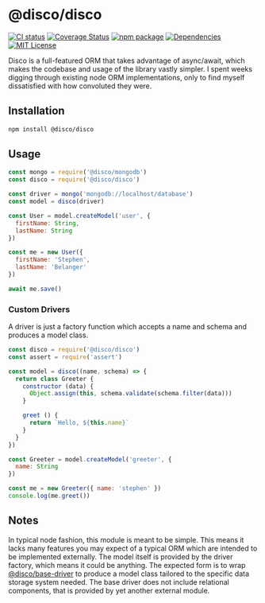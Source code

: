 # @disco/disco

[![CI status](https://github.com/discorm/disco/workflows/ci/badge.svg)](https://github.com/discorm/disco/actions?query=workflow%3Aci+branch%3Amaster)
[![Coverage Status](https://coveralls.io/repos/discorm/disco/badge.png)](https://coveralls.io/r/discorm/disco)
[![npm package](https://img.shields.io/npm/v/@disco/disco)](https://npmjs.com/package/@disco/disco)
[![Dependencies](https://img.shields.io/david/discorm/disco)](https://david-dm.org/discorm/disco)
[![MIT License](https://img.shields.io/npm/l/@disco/disco)](./LICENSE)

Disco is a full-featured ORM that takes advantage of async/await,
which makes the codebase and usage of the library vastly simpler.
I spent weeks digging through existing node ORM implementations,
only to find myself dissatisfied with how convoluted they were.

## Installation

```sh
npm install @disco/disco
```

## Usage

```js
const mongo = require('@disco/mongodb')
const disco = require('@disco/disco')

const driver = mongo('mongodb://localhost/database')
const model = disco(driver)

const User = model.createModel('user', {
  firstName: String,
  lastName: String
})

const me = new User({
  firstName: 'Stephen',
  lastName: 'Belanger'
})

await me.save()
```

### Custom Drivers

A driver is just a factory function which accepts a name and schema
and produces a model class.

```js
const disco = require('@disco/disco')
const assert = require('assert')

const model = disco((name, schema) => {
  return class Greeter {
    constructor (data) {
      Object.assign(this, schema.validate(schema.filter(data)))
    }

    greet () {
      return `Hello, ${this.name}`
    }
  }
})

const Greeter = model.createModel('greeter', {
  name: String
})

const me = new Greeter({ name: 'stephen' })
console.log(me.greet())
```

## Notes

In typical node fashion, this module is meant to be simple. This means it lacks
many features you may expect of a typical ORM which are intended to be
implemented externally. The model itself is provided by the driver factory,
which means it could be anything. The expected form is to wrap
[@disco/base-driver](https://npmjs.org/package/@disco/base-driver) to produce a
model class tailored to the specific data storage system needed. The base
driver does not include relational components, that is provided by yet another
external module.
